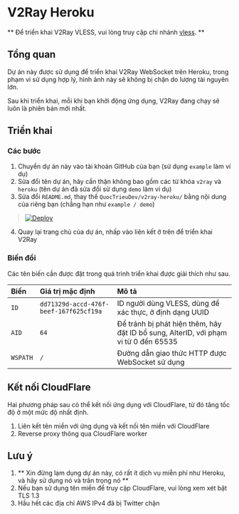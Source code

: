 # V2Ray Heroku

** Để triển khai V2Ray VLESS, vui lòng truy cập chi nhánh [vless](https://github.com/QuocTrieuDev/v2ray-heroku/tree/vless). **

## Tổng quan

Dự án này được sử dụng để triển khai V2Ray WebSocket trên Heroku, trong phạm vi sử dụng hợp lý, hình ảnh này sẽ không bị chặn do lượng tài nguyên lớn.

Sau khi triển khai, mỗi khi bạn khởi động ứng dụng, V2Ray đang chạy sẽ luôn là phiên bản mới nhất.

## Triển khai

### Các bước

 1. Chuyển dự án này vào tài khoản GitHub của bạn (sử dụng `example` làm ví dụ)
 2. Sửa đổi tên dự án, hãy cẩn thận không bao gồm các từ khóa `v2ray` và` heroku` (tên dự án đã sửa đổi sử dụng `demo` làm ví dụ)
 3. Sửa đổi `README.md`, thay thế `QuocTrieuDev/v2ray-heroku/` bằng nội dung của riêng bạn (chẳng hạn như `example / demo`)

>[![Deploy](https://www.herokucdn.com/deploy/button.png)](https://dashboard.heroku.com/new?template=https://github.com/QuocTrieuDev/v2ray-heroku/tree/vless)

 4. Quay lại trang chủ của dự án, nhấp vào liên kết ở trên để triển khai V2Ray

### Biến đổi

Các tên biến cần được đặt trong quá trình triển khai được giải thích như sau.

| Biến | Giá trị mặc định | Mô tả |
| :--- | :--- | :--- |
| `ID` | `dd71329d-accd-476f-beef-167f625cf19a` | ID người dùng VLESS, dùng để xác thực, ở định dạng UUID |
| `AID` | `64` | Để tránh bị phát hiện thêm, hãy đặt ID bổ sung, AlterID, với phạm vi từ 0 đến 65535 |
| `WSPATH` | `/` | Đường dẫn giao thức HTTP được WebSocket sử dụng |

## Kết nối CloudFlare

Hai phương pháp sau có thể kết nối ứng dụng với CloudFlare, từ đó tăng tốc độ ở một mức độ nhất định.

 1. Liên kết tên miền với ứng dụng và kết nối tên miền với CloudFlare
 2. Reverse proxy thông qua CloudFlare worker

## Lưu ý

 1. ** Xin đừng lạm dụng dự án này, có rất ít dịch vụ miễn phí như Heroku, và hãy sử dụng nó và trân trọng nó **
 2. Nếu bạn sử dụng tên miền để truy cập CloudFlare, vui lòng xem xét bật TLS 1.3
 3. Hầu hết các địa chỉ AWS IPv4 đã bị Twitter chặn
